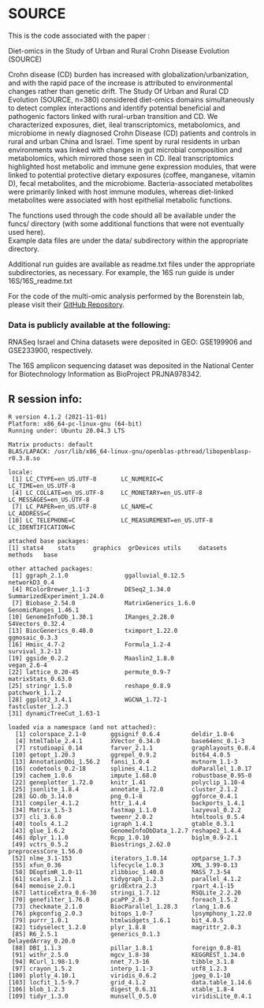 # SOURCE

This is the code associated with the paper : 

Diet-omics in the Study of Urban and Rural Crohn Disease Evolution (SOURCE)


Crohn disease (CD) burden has increased with globalization/urbanization, and with the rapid pace of the increase is attributed to environmental changes rather than genetic drift. The Study Of Urban and Rural CD Evolution (SOURCE, n=380) considered diet-omics domains simultaneously to detect complex interactions and identify potential beneficial and pathogenic factors linked with rural-urban transition and CD. We characterized exposures, diet, ileal transcriptomics, metabolomics, and microbiome in newly diagnosed Crohn Disease (CD) patients and controls in rural and urban China and Israel. Time spent by rural residents in urban environments was linked with changes in gut microbial composition and metabolomics, which mirrored those seen in CD. Ileal transcriptomics highlighted host metabolic and immune gene expression modules, that were linked to potential protective dietary exposures (coffee, manganese, vitamin D), fecal metabolites, and the microbiome. Bacteria-associated metabolites were primarily linked with host immune modules, whereas diet-linked metabolites were associated with host epithelial metabolic functions. 


The functions used through the code should all be available under the funcs/ directory (with some additional functions that were not eventually used here).  
Example data files are under the data/ subdirectory within the appropriate directory.


Additional run guides are available as readme.txt files under the appropriate subdirectories, as necessary. For example, the 16S run guide is under 16S/16S_readme.txt

For the code of the multi-omic analysis performed by the Borenstein lab, please visit their [GitHub Repository](https://github.com/borenstein-lab/SOURCE_multiomics).


###  Data is publicly available at the following:
RNASeq Israel and China datasets were deposited in GEO: GSE199906 and GSE233900, respectively.

The 16S amplicon sequencing dataset was deposited in the National Center for Biotechnology Information as BioProject PRJNA978342.





## R session info:
```
R version 4.1.2 (2021-11-01)
Platform: x86_64-pc-linux-gnu (64-bit)
Running under: Ubuntu 20.04.3 LTS

Matrix products: default
BLAS/LAPACK: /usr/lib/x86_64-linux-gnu/openblas-pthread/libopenblasp-r0.3.8.so

locale:
 [1] LC_CTYPE=en_US.UTF-8       LC_NUMERIC=C               LC_TIME=en_US.UTF-8       
 [4] LC_COLLATE=en_US.UTF-8     LC_MONETARY=en_US.UTF-8    LC_MESSAGES=en_US.UTF-8   
 [7] LC_PAPER=en_US.UTF-8       LC_NAME=C                  LC_ADDRESS=C              
[10] LC_TELEPHONE=C             LC_MEASUREMENT=en_US.UTF-8 LC_IDENTIFICATION=C       

attached base packages:
[1] stats4    stats     graphics  grDevices utils     datasets  methods   base     

other attached packages:
 [1] ggraph_2.1.0                ggalluvial_0.12.5           networkD3_0.4              
 [4] RColorBrewer_1.1-3          DESeq2_1.34.0               SummarizedExperiment_1.24.0
 [7] Biobase_2.54.0              MatrixGenerics_1.6.0        GenomicRanges_1.46.1       
[10] GenomeInfoDb_1.30.1         IRanges_2.28.0              S4Vectors_0.32.4           
[13] BiocGenerics_0.40.0         tximport_1.22.0             ggmosaic_0.3.3             
[16] Hmisc_4.7-2                 Formula_1.2-4               survival_3.2-13            
[19] ggside_0.2.2                Maaslin2_1.8.0              vegan_2.6-4                
[22] lattice_0.20-45             permute_0.9-7               matrixStats_0.63.0         
[25] stringr_1.5.0               reshape_0.8.9               patchwork_1.1.2            
[28] ggplot2_3.4.1               WGCNA_1.72-1                fastcluster_1.2.3          
[31] dynamicTreeCut_1.63-1      

loaded via a namespace (and not attached):
  [1] colorspace_2.1-0       ggsignif_0.6.4         deldir_1.0-6          
  [4] htmlTable_2.4.1        XVector_0.34.0         base64enc_0.1-3       
  [7] rstudioapi_0.14        farver_2.1.1           graphlayouts_0.8.4    
 [10] getopt_1.20.3          ggrepel_0.9.2          bit64_4.0.5           
 [13] AnnotationDbi_1.56.2   fansi_1.0.4            mvtnorm_1.1-3         
 [16] codetools_0.2-18       splines_4.1.2          doParallel_1.0.17     
 [19] cachem_1.0.6           impute_1.68.0          robustbase_0.95-0     
 [22] geneplotter_1.72.0     knitr_1.41             polyclip_1.10-4       
 [25] jsonlite_1.8.4         annotate_1.72.0        cluster_2.1.2         
 [28] GO.db_3.14.0           png_0.1-8              ggforce_0.4.1         
 [31] compiler_4.1.2         httr_1.4.4             backports_1.4.1       
 [34] Matrix_1.5-3           fastmap_1.1.0          lazyeval_0.2.2        
 [37] cli_3.6.0              tweenr_2.0.2           htmltools_0.5.4       
 [40] tools_4.1.2            igraph_1.4.1           gtable_0.3.1          
 [43] glue_1.6.2             GenomeInfoDbData_1.2.7 reshape2_1.4.4        
 [46] dplyr_1.1.0            Rcpp_1.0.10            biglm_0.9-2.1         
 [49] vctrs_0.5.2            Biostrings_2.62.0      preprocessCore_1.56.0 
 [52] nlme_3.1-153           iterators_1.0.14       optparse_1.7.3        
 [55] xfun_0.36              lifecycle_1.0.3        XML_3.99-0.13         
 [58] DEoptimR_1.0-11        zlibbioc_1.40.0        MASS_7.3-54           
 [61] scales_1.2.1           tidygraph_1.2.3        parallel_4.1.2        
 [64] memoise_2.0.1          gridExtra_2.3          rpart_4.1-15          
 [67] latticeExtra_0.6-30    stringi_1.7.12         RSQLite_2.2.20        
 [70] genefilter_1.76.0      pcaPP_2.0-3            foreach_1.5.2         
 [73] checkmate_2.1.0        BiocParallel_1.28.3    rlang_1.0.6           
 [76] pkgconfig_2.0.3        bitops_1.0-7           lpsymphony_1.22.0     
 [79] purrr_1.0.1            htmlwidgets_1.6.1      bit_4.0.5             
 [82] tidyselect_1.2.0       plyr_1.8.8             magrittr_2.0.3        
 [85] R6_2.5.1               generics_0.1.3         DelayedArray_0.20.0   
 [88] DBI_1.1.3              pillar_1.8.1           foreign_0.8-81        
 [91] withr_2.5.0            mgcv_1.8-38            KEGGREST_1.34.0       
 [94] RCurl_1.98-1.9         nnet_7.3-16            tibble_3.1.8          
 [97] crayon_1.5.2           interp_1.1-3           utf8_1.2.3            
[100] plotly_4.10.1          viridis_0.6.2          jpeg_0.1-10           
[103] locfit_1.5-9.7         grid_4.1.2             data.table_1.14.6     
[106] blob_1.2.3             digest_0.6.31          xtable_1.8-4          
[109] tidyr_1.3.0            munsell_0.5.0          viridisLite_0.4.1 
```
